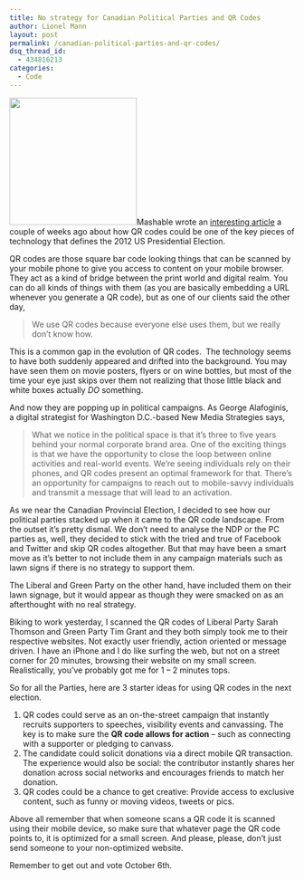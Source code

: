```yaml
---
title: No strategy for Canadian Political Parties and QR Codes
author: Lionel Mann
layout: post
permalink: /canadian-political-parties-and-qr-codes/
dsq_thread_id:
  - 434816213
categories:
  - Code
---
```

<img class="alignleft size-thumbnail wp-image-6411" title="lm_qrcode" src="http://hypenotic.com/wordpress/wp-content/uploads/2008/05/lm_qrcode-250x250.gif" alt="" width="225" height="225" />Mashable wrote an <a title="QR Codes" href="http://mashable.com/2011/09/22/qr-codes-election/" target="_blank">interesting article</a> a couple of weeks ago about how QR codes could be one of the key pieces of technology that defines the 2012 US Presidential Election.

QR codes are those square bar code looking things that can be scanned by your mobile phone to give you access to content on your mobile browser.   They act as a kind of bridge between the print world and digital realm. You can do all kinds of things with them (as you are basically embedding a URL whenever you generate a QR code), but as one of our clients said the other day,

> We use QR codes because everyone else uses them, but we really don&#8217;t know how.

This is a common gap in the evolution of QR codes.  The technology seems to have both suddenly appeared and drifted into the background. You may have seen them on movie posters, flyers or on wine bottles, but most of the time your eye just skips over them not realizing that those little black and white boxes actually *DO* something.

And now they are popping up in political campaigns. As George Alafoginis, a digital strategist for Washington D.C.-based New Media Strategies says,

> What we notice in the political space is that it’s three to five years behind your normal corporate brand area. One of the exciting things is that we have the opportunity to close the loop between online activities and real-world events. We’re seeing individuals rely on their phones, and QR codes present an optimal framework for that. There’s an opportunity for campaigns to reach out to mobile-savvy individuals and transmit a message that will lead to an activation.

As we near the Canadian Provincial Election, I decided to see how our political parties stacked up when it came to the QR code landscape. From the outset it&#8217;s pretty dismal. We don&#8217;t need to analyse the NDP or the PC parties as, well, they decided to stick with the tried and true of Facebook and Twitter and skip QR codes altogether. But that may have been a smart move as it&#8217;s better to not include them in any campaign materials such as lawn signs if there is no strategy to support them.

The Liberal and Green Party on the other hand, have included them on their lawn signage, but it would appear as though they were smacked on as an afterthought with no real strategy.

Biking to work yesterday, I scanned the QR codes of Liberal Party Sarah Thomson and Green Party Tim Grant and they both simply took me to their respective websites. Not exactly user friendly, action oriented or message driven. I have an iPhone and I do like surfing the web, but not on a street corner for 20 minutes, browsing their website on my small screen. Realistically, you&#8217;ve probably got me for 1 &#8211; 2 minutes tops.

So for all the Parties, here are 3 starter ideas for using QR codes in the next election.

1.  QR codes could serve as an on-the-street campaign that instantly recruits supporters to speeches, visibility events and canvassing. The key is to make sure the **QR code allows for action** – such as connecting with a supporter or pledging to canvass.
2.  The candidate could solicit donations via a direct mobile QR transaction. The experience would also be social: the contributor instantly shares her donation across social networks and encourages friends to match her donation.
3.  QR codes could be a chance to get creative: Provide access to exclusive content, such as funny or moving videos, tweets or pics.

Above all remember that when someone scans a QR code it is scanned using their mobile device, so make sure that whatever page the QR code points to, it is optimized for a small screen. And please, please, don&#8217;t just send someone to your non-optimized website.

Remember to get out and vote October 6th.